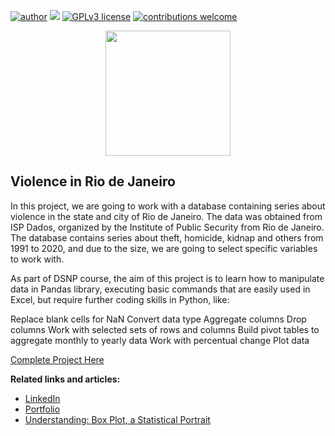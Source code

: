 [![author](https://img.shields.io/badge/author-rmilani-red.svg)](https://www.linkedin.com/in/rita-de-cassia-m-59ab7451/) [![](https://img.shields.io/badge/python-3.7+-blue.svg)](https://www.python.org/downloads/release/python-365/) [![GPLv3 license](https://img.shields.io/badge/License-GPLv3-blue.svg)](http://perso.crans.org/besson/LICENSE.html) [![contributions welcome](https://img.shields.io/badge/contributions-welcome-brightgreen.svg?style=flat)](https://github.com/rafaelnduarte/portfolio/issues)

<p align="center">
  <img src="https://upload.wikimedia.org/wikipedia/commons/thumb/1/1e/Rio_De_Janeiro_-_Rafael_Defavari.jpg/700px-Rio_De_Janeiro_-_Rafael_Defavari.jpg"height=200px >
</p>


## Violence in Rio de Janeiro
In this project, we are going to work with a database containing series about violence in the state and city of Rio de Janeiro. The data was obtained from ISP Dados, organized by the Institute of Public Security from Rio de Janeiro. The database contains series about theft, homicide, kidnap and others from 1991 to 2020, and due to the size, we are going to select specific variables to work with.

As part of DSNP course, the aim of this project is to learn how to manipulate data in Pandas library, executing basic commands that are easily used in Excel, but require further coding skills in Python, like:

Replace blank cells for NaN
Convert data type
Aggregate columns
Drop columns
Work with selected sets of rows and columns
Build pivot tables to aggregate monthly to yearly data
Work with percentual change
Plot data

[Complete Project Here](https://github.com/rita-milani/Violence_in_Rio/blob/main/Violence_in_Rio_de_Janeiro.ipynb)

**Related links and articles:**
* [LinkedIn](https://www.linkedin.com/in/rita-de-cassia-m-59ab7451/)
* [Portfolio](https://github.com/rita-milani)
* [Understanding: Box Plot, a Statistical Portrait](https://medium.com/@rita.milani/understanding-box-plot-a-statistical-portrait-2181fdf01842)
